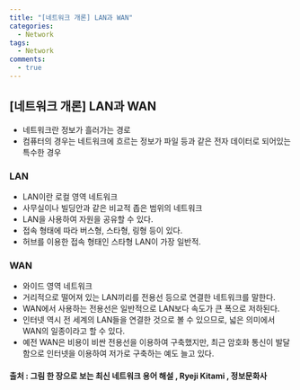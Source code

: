 ```yaml
---
title: "[네트워크 개론] LAN과 WAN"
categories:
  - Network
tags:
  - Network
comments:
  - true
---
```

## [네트워크 개론] LAN과 WAN

* 네트워크란 정보가 흘러가는 경로
* 컴퓨터의 경우는 네트워크에 흐르는 정보가 파일 등과 같은 전자 데이터로 되어있는 특수한 경우

### LAN
* LAN이란 로컬 영역 네트워크
* 사무실이나 빌딩안과 같은 비교적 좁은 범위의 네트워크
* LAN을 사용하여 자원을 공유할 수 있다.
* 접속 형태에 따라 버스형, 스타형, 링형 등이 있다.
* 허브를 이용한 접속 형태인 스타형 LAN이 가장 일반적.

### WAN
* 와이드 영역 네트워크
* 거리적으로 떨어져 있는 LAN끼리를 전용선 등으로 연결한 네트워크를 말한다.
* WAN에서 사용하는 전용선은 일반적으로 LAN보다 속도가 큰 폭으로 저하된다.
* 인터넷 역시 전 세계의 LAN들을 연결한 것으로 볼 수 있으므로, 넓은 의미에서 WAN의 일종이라고 할 수 있다.
* 예전 WAN은 비용이 비싼 전용선을 이용하여 구축했지만, 최근 암호화 통신이 발달함으로 인터넷을 이용하여 저가로 구축하는 예도 늘고 있다.

#### 출처 : 그림 한 장으로 보는 최신 네트워크 용어 해설 , Ryeji Kitami , 정보문화사